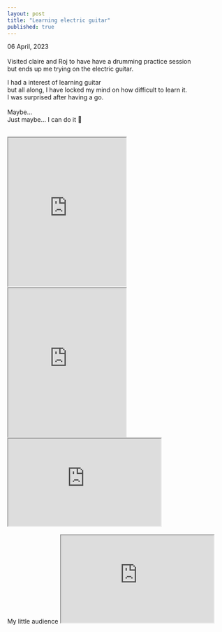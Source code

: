 ```yaml
---
layout: post
title: "Learning electric guitar"
published: true
---
```

06 April, 2023
<br>
<br>
Visited claire and Roj to have have a drumming practice session
<br>
but ends up me trying on the electric guitar.
<br>
<!--more-->
I had a interest of learning guitar 
<br>
but all along, I have locked my mind on how difficult to learn it.
<br>
I was surprised after having a go. 
<br>
<br>
Maybe...
<br>
Just maybe... I can do it 🎸
<br>
<br>
<iframe src="https://drive.google.com/file/d/1dNSUJtjt744Sc7NKMdUddfhapPRY5_Qx/preview" width="270" height="340" allow="autoplay"></iframe>
<iframe src="https://drive.google.com/file/d/1pMm5U65naM77SuFUQmHtldPLKNlUHo1O/preview" width="270" height="340" allow="autoplay"></iframe>
<br>
<iframe src="https://drive.google.com/file/d/1iVBHQjtwSZv6Q5vBTkrmtV0St1g6SBmm/preview" width="350" height="200" allow="autoplay"></iframe>
<br>
<br>
My little audience
<iframe src="https://drive.google.com/file/d/1aye_IQ_2UYcdScX6xVUz9zq4ufWXvM4E/preview" width="350" height="200" allow="autoplay"></iframe>
